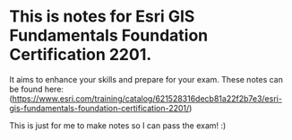 # This is notes for Esri GIS Fundamentals Foundation Certification 2201.

It aims to enhance your skills and prepare for your exam. These notes can be found here:
(https://www.esri.com/training/catalog/621528316decb81a22f2b7e3/esri-gis-fundamentals-foundation-certification-2201/)

This is just for me to make notes so I can pass the exam! :)
